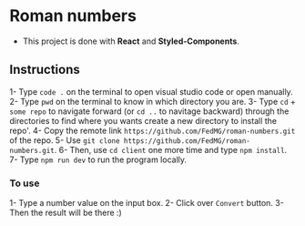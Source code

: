 # Roman numbers

- This project is done with **React** and **Styled-Components**.

## Instructions

1- Type `code .` on the terminal to open visual studio code or open manually.
2- Type `pwd` on the terminal to know in which directory you are.
3- Type `cd` + `some repo` to navigate forward (or `cd ..` to navitage backward) through the directories to find where you wants create a new directory to install the repo'.
4- Copy the remote link `https://github.com/FedMG/roman-numbers.git` of the repo.
5- Use `git clone https://github.com/FedMG/roman-numbers.git`.
6- Then, use `cd client` one more time and type `npm install`.
7- Type `npm run dev` to run the program locally.

### To use

1- Type a number value on the input box.
2- Click over `Convert` button.
3- Then the result will be there :)

